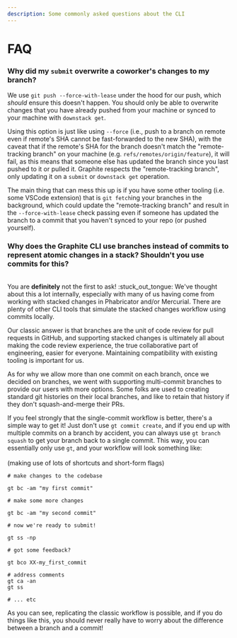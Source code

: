 ```yaml
---
description: Some commonly asked questions about the CLI
---
```


# FAQ

### Why did my `submit` overwrite a coworker's changes to my branch?

We use `git push --force-with-lease` under the hood for our push, which _should_ ensure this doesn't happen.  You should only be able to overwrite changes that you have already pushed from your machine or synced to your machine with `downstack get`.

Using this option is just like using `--force` (i.e., push to a branch on remote even if remote's SHA cannot be fast-forwarded to the new SHA), with the caveat that if the remote's SHA for the branch doesn't match the "remote-tracking branch" on your machine (e.g. `refs/remotes/origin/feature`), it will fail, as this means that someone else has updated the branch since you last pushed to it or pulled it.  Graphite respects the "remote-tracking branch", only updating it on a `submit` or `downstack get` operation.

The main thing that can mess this up is if you have some other tooling (i.e. some VSCode extension) that is `git fetch`ing your branches in the background, which could update the "remote-tracking branch" and result in the `--force-with-lease` check passing even if someone has updated the branch to a commit that you haven't synced to your repo (or pushed yourself).



### Why does the Graphite CLI use branches instead of commits to represent atomic changes in a stack?  Shouldn't you use commits for this?

\
You are **definitely** not the first to ask! :stuck\_out\_tongue: We've thought about this a lot internally, especially with many of us having come from working with stacked changes in Phabricator and/or Mercurial.  There are plenty of other CLI tools that simulate the stacked changes workflow using commits locally.

Our classic answer is that branches are the unit of code review for pull requests in GitHub, and supporting stacked changes is ultimately all about making the code review experience, the true collaborative part of engineering, easier for everyone.  Maintaining compatibility with existing tooling is important for us.

As for why we allow more than one commit on each branch, once we decided on branches, we went with supporting multi-commit branches to provide our users with more options.  Some folks are used to creating standard git histories on their local branches, and like to retain that history if they don't squash-and-merge their PRs.

If you feel strongly that the single-commit workflow is better, there's a simple way to get it! Just don't use `gt commit create`, and if you end up with multiple commits on a branch by accident, you can always use `gt branch squash` to get your branch back to a single commit.  This way, you can essentially only use `gt`, and your workflow will look something like:\
\
(making use of lots of shortcuts and short-form flags)

```
# make changes to the codebase

gt bc -am "my first commit"

# make some more changes

gt bc -am "my second commit"

# now we're ready to submit!

gt ss -np

# got some feedback?

gt bco XX-my_first_commit

# address comments
gt ca -an
gt ss

# ... etc

```

As you can see, replicating the classic workflow is possible, and if you do things like this, you should never really have to worry about the difference between a branch and a commit!
